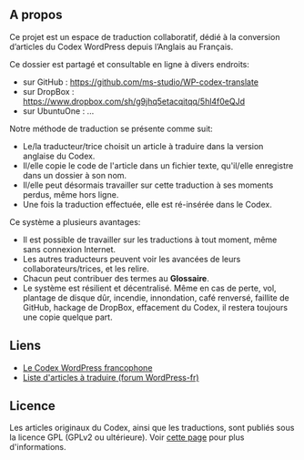 ## A propos ##

Ce projet est un espace de traduction collaboratif, dédié à la conversion d’articles du Codex WordPress depuis l’Anglais au Français. 

Ce dossier est partagé et consultable en ligne à divers endroits:

- sur GitHub : https://github.com/ms-studio/WP-codex-translate
- sur DropBox : https://www.dropbox.com/sh/g9jhq5etacqitqq/5hl4f0eQJd
- sur UbuntuOne : ...

Notre méthode de traduction se présente comme suit:

- Le/la traducteur/trice choisit un article à traduire dans la version anglaise du Codex.
- Il/elle copie le code de l'article dans un fichier texte, qu'il/elle enregistre dans un dossier à son nom.
- Il/elle peut désormais travailler sur cette traduction à ses moments perdus, même hors ligne.
- Une fois la traduction effectuée, elle est ré-insérée dans le Codex.

Ce système a plusieurs avantages:

- Il est possible de travailler sur les traductions à tout moment, même sans connexion Internet.
- Les autres traducteurs peuvent voir les avancées de leurs collaborateurs/trices, et les relire.
- Chacun peut contribuer des termes au **Glossaire**.
- Le système est résilient et décentralisé. Même en cas de perte, vol, plantage de disque dûr, incendie, innondation, café renversé, faillite de GitHub, hackage de DropBox, effacement du Codex, il restera toujours une copie quelque part.

## Liens ##

* [Le Codex WordPress francophone](http://codex.wordpress.org/fr:Accueil)
* [Liste d'articles à traduire (forum WordPress-fr)](http://www.wordpress-fr.net/support/viewtopic.php?pid=378677) 

## Licence ##

Les articles originaux du Codex, ainsi que les traductions, sont publiés sous la licence GPL (GPLv2 ou ultérieure). Voir [cette page](http://wordpress.org/about/license/) pour plus d'informations.

##